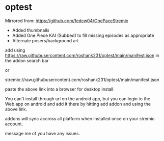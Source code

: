 # optest

Mirrored from: https://github.com/fedew04/OnePaceStremio


- Added thumbnails
- Added One Piece KAI (Subbed) to fill missing episodes as appropriate
- Alternate posers/background art

add using https://raw.githubusercontent.com/roshank231/optest/main/manifest.json in the addon search bar

or

stremio://raw.githubusercontent.com/roshank231/optest/main/manifest.json

paste the above link into a browser for desktop install

You can't install through url on the android app, but you can login to the Web app on android and add it there by hitting add addon and using the above link.

addons will sync accross all platform when installed once on your stremio account.

message me of you have any issues.


